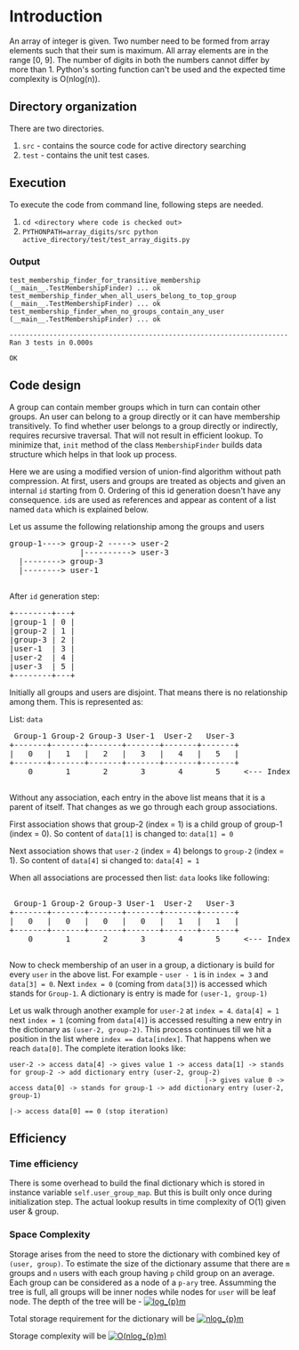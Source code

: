 # Introduction

An array of integer is given. Two number need to be formed from array elements such that their sum is maximum. All array elements are in the range [0, 9]. The number of digits in both the numbers cannot differ by more than 1. Python's sorting function can't be used and the expected time complexity is O(nlog(n)).

## Directory organization

There are two directories. 
1. `src` - contains the source code for active directory searching
2. `test` - contains the unit test cases. 

## Execution

To execute the code from command line, following steps are needed.

1. `cd <directory where code is checked out>`
2. `PYTHONPATH=array_digits/src python active_directory/test/test_array_digits.py`

### Output
```
test_membership_finder_for_transitive_membership (__main__.TestMembershipFinder) ... ok
test_membership_finder_when_all_users_belong_to_top_group (__main__.TestMembershipFinder) ... ok
test_membership_finder_when_no_groups_contain_any_user (__main__.TestMembershipFinder) ... ok

----------------------------------------------------------------------
Ran 3 tests in 0.000s

OK
```


## Code design

A group can contain member groups which in turn can contain other groups. An user can belong to a group directly or it can have membership transitively. To find whether user belongs to a group directly or indirectly, requires recursive traversal. That will not result in efficient lookup. To minimize that, `init` method of the class `MembershipFinder` builds data structure which helps in that look up process.

Here we are using a modified version of union-find algorithm without path compression. At first, users and groups are treated as objects and given an internal `id` starting from 0. Ordering of this id generation doesn't have any consequence. `id`s are used as references and appear as content of a list named `data` which is explained below. 

Let us assume the following relationship among the groups and users

<pre>
group-1----> group-2 -----> user-2
               |----------> user-3
  |--------> group-3
  |--------> user-1
  
</pre>
  
After `id` generation step:

<pre>
+--------+---+
|group-1 | 0 |
|group-2 | 1 |
|group-3 | 2 |
|user-1  | 3 |
|user-2  | 4 |
|user-3  | 5 |
+--------+---+
</pre>

Initially all groups and users are disjoint. That means there is no relationship among them. This is represented as: 


List: `data`

<pre>
 Group-1 Group-2 Group-3 User-1  User-2   User-3
+-------+-------+-------+-------+-------+-------+
|   0   |   1   |   2   |   3   |   4   |   5   |
+-------+-------+-------+-------+-------+-------+
    0       1       2       3       4       5     <--- Index of the list
    
</pre>
    
Without any association, each entry in the above list means that it is a parent of itself. That changes as we go through each group associations.

First association shows that group-2 (index = 1) is a child group of group-1 (index = 0). So content of `data[1]` is changed to: `data[1] = 0`

Next association shows that `user-2` (index = 4) belongs to `group-2` (index = 1). So content of `data[4]` si changed to: `data[4] = 1`

When all associations are processed then list: `data` looks like following:

<pre>

 Group-1 Group-2 Group-3 User-1  User-2   User-3
+-------+-------+-------+-------+-------+-------+
|   0   |   0   |   0   |   0   |   1   |   1   |
+-------+-------+-------+-------+-------+-------+
    0       1       2       3       4       5     <--- Index of the list
    
</pre>

Now to check membership of an user in a group, a dictionary is build for every `user` in the above list. For example - `user - 1` is in `index = 3` and `data[3] = 0`. Next `index = 0` (coming from `data[3]`) is accessed which stands for `Group-1`. A dictionary is entry is made for `(user-1, group-1)`

Let us walk through another example for `user-2` at `index = 4`. `data[4] = 1` next `index = 1` (coming from `data[4]`) is accessed resulting a new entry in the dictionary as `(user-2, group-2)`. This process continues till we hit a position in the list where `index == data[index]`. That happens when we reach `data[0]`. The complete iteration looks like:

```
user-2 -> access data[4] -> gives value 1 -> access data[1] -> stands for group-2 -> add dictionary entry (user-2, group-2) 
                                                 |-> gives value 0 -> access data[0] -> stands for group-1 -> add dictionary entry (user-2, group-1) 
                                                                          |-> access data[0] == 0 (stop iteration)

```

## Efficiency

### Time efficiency

There is some overhead to build the final dictionary which is stored in instance variable `self.user_group_map`. But this is built only once during initialization step. The actual lookup results in time complexity of O(1) given user & group.

### Space Complexity

Storage arises from the need to store the dictionary with combined key of `(user, group)`. To estimate the size of the dictionary assume that there are `m` groups and `n` users with each group having `p` child group on an average. Each group can be considered as a node of a `p-ary` tree. Assumming the tree is full, all groups will be inner nodes while nodes for `user` will be leaf node. The depth of the tree will be - <a href="https://www.codecogs.com/eqnedit.php?latex=log_{p}m" target="_blank"><img src="https://latex.codecogs.com/svg.latex?log_{p}m" title="log_{p}m" /></a>

Total storage requirement for the dictionary will be <a href="https://www.codecogs.com/eqnedit.php?latex=nlog_{p}m" target="_blank"><img src="https://latex.codecogs.com/svg.latex?nlog_{p}m" title="nlog_{p}m" /></a>

Storage complexity will be <a href="https://www.codecogs.com/eqnedit.php?latex=O(nlog_{p}m)" target="_blank"><img src="https://latex.codecogs.com/svg.latex?O(nlog_{p}m)" title="O(nlog_{p}m)" /></a>
